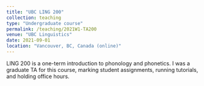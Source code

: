```yaml
---
title: "UBC LING 200"
collection: teaching
type: "Undergraduate course"
permalink: /teaching/2021W1-TA200
venue: "UBC Linguistics"
date: 2021-09-01
location: "Vancouver, BC, Canada (online)"
---
```


LING 200 is a one-term introduction to phonology and phonetics. I was a graduate TA for this course, marking student assignments, running tutorials, and holding office hours.
